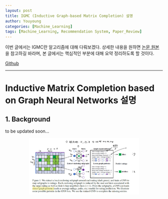 ```yaml
---
layout: post
title: IGMC (Inductive Graph-based Matrix Completion) 설명
author: Youyoung
categories: [Machine_Learning]
tags: [Machine_Learning, Recommendation System, Paper_Review]
---
```


이번 글에서는 IGMC란 알고리즘에 대해 다뤄보겠다. 상세한 내용을 원하면 [논문 원본](https://arxiv.org/abs/1904.12058)을 참고하길 바라며, 본 글에서는 핵심적인 부분에 대해 요약 정리하도록 할 것이다.  

[Github](https://github.com/ocasoyy/pytorch-gnn-research)

---
# Inductive Matrix Completion based on Graph Neural Networks 설명  
## 1. Background  

to be updated soon...


<center><img src="/public/img/Machine_Learning/2021-08-26-IGMC/01.PNG" width="70%"></center>  


